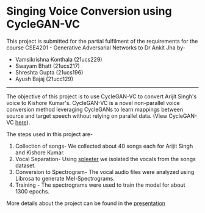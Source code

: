 # Singing Voice Conversion using CycleGAN-VC
This project is submitted for the partial fulfilment of the requirements for the course CSE4201 - Generative Adversarial Networks to Dr Ankit Jha by-
- Vamsikrishna Konthala (21ucs229)
- Swayam Bhatt (21ucs217)
- Shreshta Gupta (21ucs196)
- Ayush Bajaj (21ucc129)

***
The objective of this project is to use CycleGAN-VC to convert Arijit Singh's voice to Kishore Kumar's. CycleGAN-VC is a novel non-parallel voice conversion method leveraging CycleGANs to learn mappings between source and target speech without relying on parallel data. (View CycleGAN-VC [here](https://www.kecl.ntt.co.jp/people/kaneko.takuhiro/projects/cyclegan-vc/)).

The steps used in this project are-

1. Collection of songs- We collected about 40 songs each for Arijit Singh and Kishore Kumar.
2. Vocal Separation- Using [spleeter](https://github.com/deezer/spleeter) we isolated the vocals from the songs dataset.
3. Conversion to Spectrogram- The vocal audio files were analyzed using Librosa to generate Mel-Spectrograms.
4. Training - The spectrograms were used to train the model for about 1300 epochs.

More details about the project can be found in the [presentation]()
